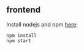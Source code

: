 ## frontend

Install nodejs and npm [here](https://docs.npmjs.com/downloading-and-installing-node-js-and-npm): 

```
npm install
npm start
```
